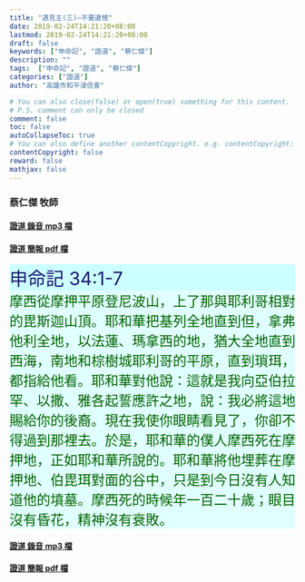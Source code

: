 ```yaml
---
title: "遇見主(三)—不要遺憾"
date: 2019-02-24T14:21:20+08:00
lastmod: 2019-02-24T14:21:20+08:00
draft: false
keywords: ["申命記", "證道", "蔡仁傑"]
description: ""
tags:  ["申命記", "證道", "蔡仁傑"]
categories: ["證道"]
author: "高雄市和平浸信會"

# You can also close(false) or open(true) something for this content.
# P.S. comment can only be closed
comment: false
toc: false
autoCollapseToc: true
# You can also define another contentCopyright. e.g. contentCopyright: "This is another copyright."
contentCopyright: false
reward: false
mathjax: false
---
```


### 蔡仁傑 牧師

#### [證道 錄音 mp3 檔](/mp3-s/s20190224.mp3 "遇見主之三—不要遺憾")

#### [證道 簡報 pdf 檔](/pdf-s/s20190224.pdf "遇見主之三—不要遺憾")

<div style="background-color:#CCFFFF"><font size="6", color="#191970">
申命記 34:1-7
</font>
</div>

<div style="background-color:#E0FFFF"><font size="5", color="#006400">
摩西從摩押平原登尼波山，上了那與耶利哥相對的毘斯迦山頂。耶和華把基列全地直到但，拿弗他利全地，以法蓮、瑪拿西的地，猶大全地直到西海，南地和棕樹城耶利哥的平原，直到瑣珥，都指給他看。耶和華對他說：這就是我向亞伯拉罕、以撒、雅各起誓應許之地，說：我必將這地賜給你的後裔。現在我使你眼睛看見了，你卻不得過到那裡去。於是，耶和華的僕人摩西死在摩押地，正如耶和華所說的。耶和華將他埋葬在摩押地、伯毘珥對面的谷中，只是到今日沒有人知道他的墳墓。摩西死的時候年一百二十歲；眼目沒有昏花，精神沒有衰敗。
</font>
</div>

#### [證道 錄音 mp3 檔](/mp3-s/s20190224.mp3 "遇見主之三—不要遺憾")

#### [證道 簡報 pdf 檔](/pdf-s/s20190224.pdf "遇見主之三—不要遺憾")